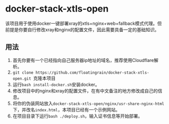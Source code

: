 # docker-stack-xtls-open

该项目用于使用docker一键部署xray的xtls+nginx+web+fallback模式代理。但前提是你要自行修改xray和nginx的配置文件，因此需要具备一定的基础知识。

## 用法

1. 首先你要有一个已经指向自己服务器ip地址的域名，推荐使用Cloudflare解析。
2. `git clone https://github.com/floatingrain/docker-stack-xtls-open.git `克隆本项目
3. 运行`bash install-docker.sh`安装docker。
4. 修改项目中的nginx和xray的配置文件，在有中文备注的地方修改成自己的信息。
5. 将你的伪装网站放入`docker-stack-xtls-open/nginx/usr-share-nginx-html`下，并改名`index.html`，本项目已经有一个示例网站。
6. 在项目目录下运行`bash ./deploy.sh`，输入证书信息等开始部署。
